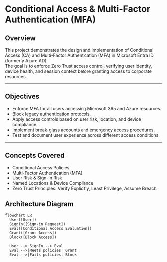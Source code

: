 # Conditional Access & Multi-Factor Authentication (MFA)

## Overview
This project demonstrates the design and implementation of Conditional Access (CA) and Multi-Factor Authentication (MFA) in Microsoft Entra ID (formerly Azure AD).  
The goal is to enforce Zero Trust access control, verifying user identity, device health, and session context before granting access to corporate resources.

---

## Objectives
- Enforce MFA for all users accessing Microsoft 365 and Azure resources.
- Block legacy authentication protocols.
- Apply access controls based on user risk, location, and device compliance.
- Implement break-glass accounts and emergency access procedures.
- Test and document user experience across different access conditions.

---

##  Concepts Covered
- Conditional Access Policies
- Multi-Factor Authentication (MFA)
- User Risk & Sign-In Risk
- Named Locations & Device Compliance
- Zero Trust Principles: Verify Explicitly, Least Privilege, Assume Breach

##  Architecture Diagram


```mermaid
flowchart LR
  User([User])
  SignIn([Sign-in Request])
  Eval([Conditional Access Evaluation])
  Grant([Grant Access])
  Block([Block Access])

  User --> SignIn --> Eval
  Eval -->|Meets policies| Grant
  Eval -->|Fails policies| Block
